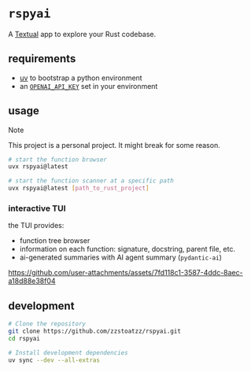 # `rspyai`

A [Textual](https://github.com/textualize/textual/) app to explore your Rust codebase.


## requirements

- [uv](https://docs.astral.sh/uv/) to bootstrap a python environment
- an [`OPENAI_API_KEY`](https://platform.openai.com/docs/api-reference/authentication) set in your environment

## usage

> [!NOTE]
> This project is a personal project. It might break for some reason.

```bash
# start the function browser
uvx rspyai@latest

# start the function scanner at a specific path
uvx rspyai@latest [path_to_rust_project]
```

### interactive TUI

the TUI provides:
- function tree browser
- information on each function: signature, docstring, parent file, etc.
- ai-generated summaries with AI agent summary (`pydantic-ai`)

https://github.com/user-attachments/assets/7fd118c1-3587-4ddc-8aec-a18d88e38f04

## development

```bash
# Clone the repository
git clone https://github.com/zzstoatzz/rspyai.git
cd rspyai

# Install development dependencies
uv sync --dev --all-extras
```